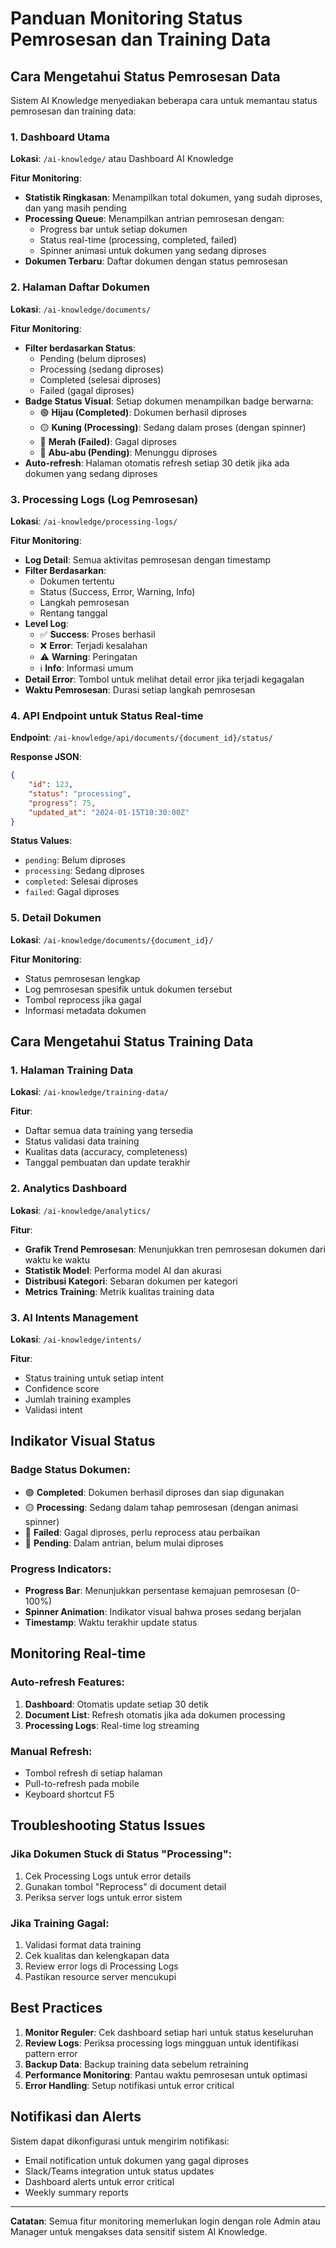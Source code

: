# Panduan Monitoring Status Pemrosesan dan Training Data

## Cara Mengetahui Status Pemrosesan Data

Sistem AI Knowledge menyediakan beberapa cara untuk memantau status pemrosesan dan training data:

### 1. Dashboard Utama

**Lokasi**: `/ai-knowledge/` atau Dashboard AI Knowledge

**Fitur Monitoring**:
- **Statistik Ringkasan**: Menampilkan total dokumen, yang sudah diproses, dan yang masih pending
- **Processing Queue**: Menampilkan antrian pemrosesan dengan:
  - Progress bar untuk setiap dokumen
  - Status real-time (processing, completed, failed)
  - Spinner animasi untuk dokumen yang sedang diproses
- **Dokumen Terbaru**: Daftar dokumen dengan status pemrosesan

### 2. Halaman Daftar Dokumen

**Lokasi**: `/ai-knowledge/documents/`

**Fitur Monitoring**:
- **Filter berdasarkan Status**: 
  - Pending (belum diproses)
  - Processing (sedang diproses)
  - Completed (selesai diproses)
  - Failed (gagal diproses)
- **Badge Status Visual**: Setiap dokumen menampilkan badge berwarna:
  - 🟢 **Hijau (Completed)**: Dokumen berhasil diproses
  - 🟡 **Kuning (Processing)**: Sedang dalam proses (dengan spinner)
  - 🔴 **Merah (Failed)**: Gagal diproses
  - 🔘 **Abu-abu (Pending)**: Menunggu diproses
- **Auto-refresh**: Halaman otomatis refresh setiap 30 detik jika ada dokumen yang sedang diproses

### 3. Processing Logs (Log Pemrosesan)

**Lokasi**: `/ai-knowledge/processing-logs/`

**Fitur Monitoring**:
- **Log Detail**: Semua aktivitas pemrosesan dengan timestamp
- **Filter Berdasarkan**:
  - Dokumen tertentu
  - Status (Success, Error, Warning, Info)
  - Langkah pemrosesan
  - Rentang tanggal
- **Level Log**:
  - ✅ **Success**: Proses berhasil
  - ❌ **Error**: Terjadi kesalahan
  - ⚠️ **Warning**: Peringatan
  - ℹ️ **Info**: Informasi umum
- **Detail Error**: Tombol untuk melihat detail error jika terjadi kegagalan
- **Waktu Pemrosesan**: Durasi setiap langkah pemrosesan

### 4. API Endpoint untuk Status Real-time

**Endpoint**: `/ai-knowledge/api/documents/{document_id}/status/`

**Response JSON**:
```json
{
    "id": 123,
    "status": "processing",
    "progress": 75,
    "updated_at": "2024-01-15T10:30:00Z"
}
```

**Status Values**:
- `pending`: Belum diproses
- `processing`: Sedang diproses
- `completed`: Selesai diproses
- `failed`: Gagal diproses

### 5. Detail Dokumen

**Lokasi**: `/ai-knowledge/documents/{document_id}/`

**Fitur Monitoring**:
- Status pemrosesan lengkap
- Log pemrosesan spesifik untuk dokumen tersebut
- Tombol reprocess jika gagal
- Informasi metadata dokumen

## Cara Mengetahui Status Training Data

### 1. Halaman Training Data

**Lokasi**: `/ai-knowledge/training-data/`

**Fitur**:
- Daftar semua data training yang tersedia
- Status validasi data training
- Kualitas data (accuracy, completeness)
- Tanggal pembuatan dan update terakhir

### 2. Analytics Dashboard

**Lokasi**: `/ai-knowledge/analytics/`

**Fitur**:
- **Grafik Trend Pemrosesan**: Menunjukkan tren pemrosesan dokumen dari waktu ke waktu
- **Statistik Model**: Performa model AI dan akurasi
- **Distribusi Kategori**: Sebaran dokumen per kategori
- **Metrics Training**: Metrik kualitas training data

### 3. AI Intents Management

**Lokasi**: `/ai-knowledge/intents/`

**Fitur**:
- Status training untuk setiap intent
- Confidence score
- Jumlah training examples
- Validasi intent

## Indikator Visual Status

### Badge Status Dokumen:
- 🟢 **Completed**: Dokumen berhasil diproses dan siap digunakan
- 🟡 **Processing**: Sedang dalam tahap pemrosesan (dengan animasi spinner)
- 🔴 **Failed**: Gagal diproses, perlu reprocess atau perbaikan
- 🔘 **Pending**: Dalam antrian, belum mulai diproses

### Progress Indicators:
- **Progress Bar**: Menunjukkan persentase kemajuan pemrosesan (0-100%)
- **Spinner Animation**: Indikator visual bahwa proses sedang berjalan
- **Timestamp**: Waktu terakhir update status

## Monitoring Real-time

### Auto-refresh Features:
1. **Dashboard**: Otomatis update setiap 30 detik
2. **Document List**: Refresh otomatis jika ada dokumen processing
3. **Processing Logs**: Real-time log streaming

### Manual Refresh:
- Tombol refresh di setiap halaman
- Pull-to-refresh pada mobile
- Keyboard shortcut F5

## Troubleshooting Status Issues

### Jika Dokumen Stuck di Status "Processing":
1. Cek Processing Logs untuk error details
2. Gunakan tombol "Reprocess" di document detail
3. Periksa server logs untuk error sistem

### Jika Training Gagal:
1. Validasi format data training
2. Cek kualitas dan kelengkapan data
3. Review error logs di Processing Logs
4. Pastikan resource server mencukupi

## Best Practices

1. **Monitor Reguler**: Cek dashboard setiap hari untuk status keseluruhan
2. **Review Logs**: Periksa processing logs mingguan untuk identifikasi pattern error
3. **Backup Data**: Backup training data sebelum retraining
4. **Performance Monitoring**: Pantau waktu pemrosesan untuk optimasi
5. **Error Handling**: Setup notifikasi untuk error critical

## Notifikasi dan Alerts

Sistem dapat dikonfigurasi untuk mengirim notifikasi:
- Email notification untuk dokumen yang gagal diproses
- Slack/Teams integration untuk status updates
- Dashboard alerts untuk error critical
- Weekly summary reports

---

**Catatan**: Semua fitur monitoring memerlukan login dengan role Admin atau Manager untuk mengakses data sensitif sistem AI Knowledge.